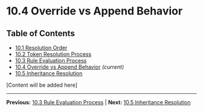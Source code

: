 # 10.4 Override vs Append Behavior

## Table of Contents
- [10.1 Resolution Order](./10.1-resolution-order.md)
- [10.2 Token Resolution Process](./10.2-token-resolution-process.md)
- [10.3 Rule Evaluation Process](./10.3-rule-evaluation-process.md)
- [10.4 Override vs Append Behavior](./10.4-override-vs-append-behavior.md) *(current)*
- [10.5 Inheritance Resolution](./10.5-inheritance-resolution.md)

[Content will be added here]

---

**Previous:** [10.3 Rule Evaluation Process](./10.3-rule-evaluation-process.md) | **Next:** [10.5 Inheritance Resolution](./10.5-inheritance-resolution.md)

